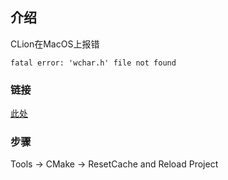 ## 介绍
CLion在MacOS上报错
```
fatal error: 'wchar.h' file not found
```

### 链接
[此处](https://intellij-support.jetbrains.com/hc/en-us/community/posts/360000919219-Clion-can-t-compile-because-of-wchar-h-not-found-after-updated-Mojave-in-mac-)

### 步骤
Tools -> CMake -> ResetCache and Reload Project